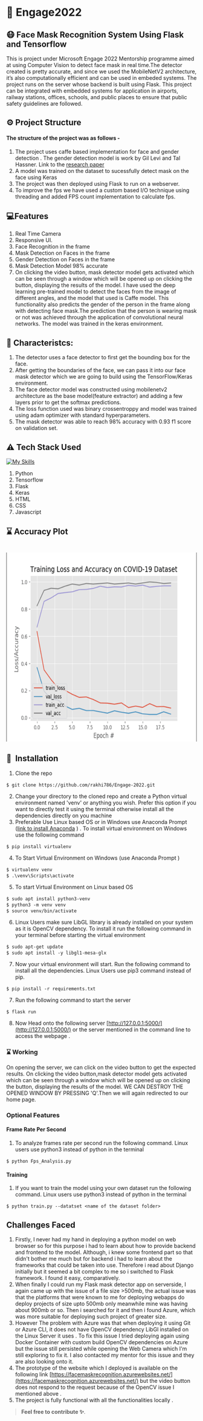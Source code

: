 # 💖 Engage2022
 ## 😷 Face Mask Recognition System Using Flask and Tensorflow
 This is project under Microsoft Engage 2022 Mentorship programme aimed at using Computer Vision to detect face mask in real time.The detector created is pretty   accurate, and since we used the MobileNetV2 architecture, it’s also computationally efficient and can be used in embeded systems. The project runs on the server whose backend is built using Flask.
 This project can be integrated with embedded systems for application in airports, railway stations, offices, schools, and public places to ensure that public safety guidelines are followed.
 
 ## ⚙️ Project Structure
  #### The structure of the project was as follows -
  1. The project uses caffe based implementation for face and gender detection . The gender detection model is work by Gil Levi and Tal Hassner. Link to the [research paper](https://talhassner.github.io/home/publication/2015_CVPR)
  2. A model was trained on the dataset to sucessfully detect mask on the face using Keras 
  3. The project was then deployed using Flask to run on a webserver.
  4. To improve the fps we have used a custom based I/O technique using threading and added FPS count implementation to calculate fps.

 ## 💻Features
 1. Real Time Camera
 2. Responsive UI.
 3. Face Recognition in the frame
 4. Mask Detection on Faces in the frame
 5. Gender Detection on Faces in the frame
 6. Mask Detection Model 98% accurate
 7. On clicking the video button, mask detector model gets activated which can be seen through a window which will be opened up on clicking the button, displaying the     results of the model. I have used the deep learning pre-trained model to detect the faces from the image of different angles, and the model that used is Caffe         model.
    This functionality also predicts the gender of the person in the frame along with detecting face mask.The prediction that the person is wearing mask or not was 
    achieved through the application of convolutional neural networks. The model was trained in the keras environment.
    
 ## 🔑 Characteristcs:
 1. The detector uses a face detector to first get the bounding box for the face.
 2. After getting the boundaries of the face, we can pass it into our face mask detector which we are going to build using the TensorFlow/Keras environment.
 3. The face detector model was constructed using mobilenetv2 architecture as the base model(feature extractor) and adding a few layers prior to get the softmax           predictions.
 4. The loss function used was binary crossentroppy and model was trained using adam optimizer with standard hyperparameters.
 5. The mask detector was able to reach 98% accuracy with 0.93 f1 score on validation set.  


 ## ⚠️ Tech Stack Used
 [![My Skills](https://skills.thijs.gg/icons?i=python,js,html,css,tensorflow,flask)](https://skills.thijs.gg)
 1. Python 
 2. Tensorflow
 3. Flask
 4. Keras
 5. HTML
 6. CSS
 7. Javascript
 ## ⌛ Accuracy Plot
 <br> <img height="500" width="700" src="https://github.com/rakhi786/Engage-2022/blob/main/Accuracy_Plot/Capture.PNG"><br>

  
  ## 🚀&nbsp; Installation
1. Clone the repo
```
$ git clone https://github.com/rakhi786/Engage-2022.git
```

2. Change your directory to the cloned repo and create a Python virtual environment named 'venv' or anything you wish. Prefer this option if you want to directly test it using the terminal otherwise install all the dependencies directly on you machine 
3. Preferable Use Linux based OS or in Windows use Anaconda Prompt ([link to install Anaconda](https://www.anaconda.com/products/distribution) ) . To install virtual environment on Windows use the following command
```
$ pip install virtualenv
```
4. To Start Virtual Environment on Windows (use Anaconda Prompt )
```
$ virtualenv venv
$ .\venv\Scripts\activate

```
5. To start Virtual Environment on Linux based OS
```
$ sudo apt install python3-venv
$ python3 -m venv venv
$ source venv/bin/activate
```
6. Linux Users make sure LibGL library is already installed on your system as it is OpenCV dependency. To install it run the following command 
   in your terminal before starting the virtual environment
 ```
 $ sudo apt-get update
 $ sudo apt install -y libgl1-mesa-glx
 ```
7. Now your virtual environment will start. Run the following command to install all the dependencies. Linux Users use pip3 command instead of pip.
```
$ pip install -r requirements.txt
```
7. Run the following command to start the server 
```
$ flask run
```
8. Now Head onto the following server [http://127.0.0.1:5000/](http://127.0.0.1:5000/) or the server mentioned in the command line to access the webpage .

### ⌛ Working
   On opening the server, we can click on the video button to get the expected results. On clicking the video button,mask detector model gets activated which can be      seen through a window which will be opened up on clicking the button, displaying the results of the model. WE CAN DESTROY THE OPENED WINDOW BY PRESSING 'Q'.Then we    will again redirected to our home page.
 
### Optional Features
#### Frame Rate Per Second 
   1. To analyze frames rate per second run the following command. Linux users use python3 instead of python in the terminal
   ```
   $ python Fps_Analysis.py  
   ```
#### Training 
   1. If you want to train the model using your own dataset run the following command. Linux users use python3 instead of python in the terminal
   ```
   $ python train.py --datatset <name of the dataset folder>  
   ```
   
 ## Challenges Faced
 1. Firstly, I never had my hand in deploying a python model on web browser so for this purpose i had to learn about how to provide backend and frontend to the model. Although, i knew some frontend part so that didn't bother me much but for backend i had to learn about the frameworks that could be taken into use. Therefore i read about Django initially but it seemed a bit complex to me so i switched to Flask framework. I found it easy, comparatively.
 2. When finally I could run my Flask mask detector app on serverside, I again came up with the issue of a file size >500mb, the actual issue was that the platforms that were known to me for deploying webapps do deploy projects of size upto 500mb only meanwhile mine was having about 900mb or so. Then i searched for it  and then i found Azure, which was more suitable for deploying such project of greater size.
 3. However The problem with Azure was that when deploying it using Git or Azure CLI, it does not have OpenCV dependency LibGl installed on the Linux Server it uses .
 To fix this issue I tried deploying again using Docker Container with custom build OpenCV dependencies on Azure but the issue still persisted while opening the Web   Camera which I'm still exploring to fix it. I also contacted my mentor for this issue and they are also looking onto it. 
 4. The prototype of the website which I deployed is available on the following link [https://facemaskrecognition.azurewebsites.net/](https://facemaskrecognition.azurewebsites.net/) but the video button does not respond to the request because of the OpenCV issue I mentioned above .
 5. The project is fully functional with all the functionalities locally .
> **Feel free to contribute ✨**.   
